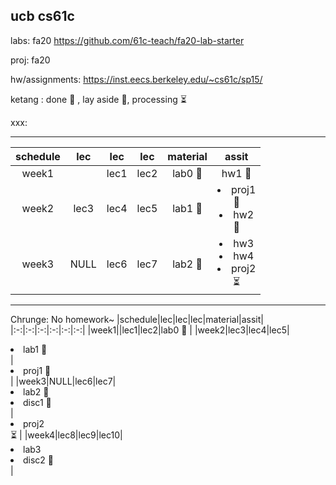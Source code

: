 ucb cs61c
---
labs: fa20 https://github.com/61c-teach/fa20-lab-starter

proj: fa20

hw/assignments: https://inst.eecs.berkeley.edu/~cs61c/sp15/

ketang : done 🏁 ,  lay aside 📎, processing ⏳

xxx:



---
|schedule|lec|lec|lec|material|assit|
|:-:|:-:|:-:|:-:|:-:|:-:|
|week1||lec1|lec2|lab0 🏁 |hw1 🏁|
|week2|lec3|lec4|lec5|lab1 🏁|<li>proj1</li> 📎 <li>hw2</li> 🏁|
|week3|NULL|lec6|lec7|lab2 🏁 | <li>hw3</li> <li>hw4</li> <li>proj2</li> ⏳ |

---
Chrunge: No homework~
|schedule|lec|lec|lec|material|assit|
|:-:|:-:|:-:|:-:|:-:|:-:|
|week1||lec1|lec2|lab0 🏁 |
|week2|lec3|lec4|lec5|<li>lab1 🏁</li> | <li>proj1 🏁</li> |
|week3|NULL|lec6|lec7|<li>lab2 🏁</li> <li>disc1 🏁</li> | <li>proj2</li> ⏳ |
|week4|lec8|lec9|lec10|<li>lab3</li> <li>disc2 🏁</li> |

